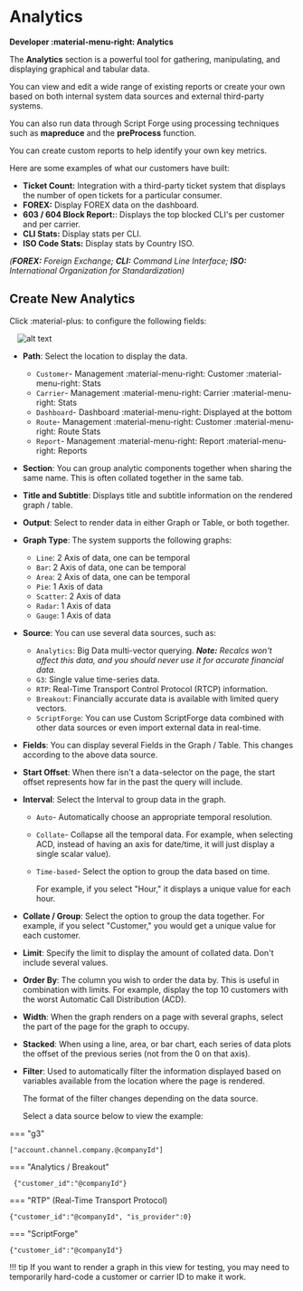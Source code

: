 # Analytics

**Developer :material-menu-right: Analytics**

The **Analytics** section is a powerful tool for gathering, manipulating, and displaying graphical and tabular data.

You can view and edit a wide range of existing reports or create your own based on both internal system data sources and external third-party systems.

You can also run data through Script Forge using processing techniques such as **mapreduce** and the **preProcess** function.

You can create custom reports to help identify your own key metrics.

Here are some examples of what our customers have built:

* **Ticket Count:** Integration with a third-party ticket system that displays the number of open tickets for a particular consumer.
* **FOREX:** Display FOREX data on the dashboard.
* **603 / 604 Block Report:**: Displays the top blocked CLI's per customer and per carrier.
* **CLI Stats:** Display stats per CLI.
* **ISO Code Stats:** Display stats by Country ISO.

*(**FOREX:** Foreign Exchange; **CLI:** Command Line Interface; **ISO:** International Organization for Standardization)*

## Create New Analytics

Click :material-plus: to configure the following fields:

&emsp;![alt text][analytics]

* **Path**: Select the location to display the data.
    * `Customer`- Management :material-menu-right: Customer :material-menu-right: Stats
    * `Carrier`- Management :material-menu-right: Carrier :material-menu-right: Stats
    * `Dashboard`- Dashboard :material-menu-right: Displayed at the bottom
    * `Route`- Management :material-menu-right: Customer :material-menu-right: Route Stats
    * `Report`- Management :material-menu-right: Report :material-menu-right: Reports
* **Section**: You can group analytic components together when sharing the same name. This is often collated together in the same tab.
* **Title and Subtitle**: Displays title and subtitle information on the rendered graph / table.
* **Output**: Select to render data in either Graph or Table, or both together.
* **Graph Type**: The system supports the following graphs:

    * `Line`: 2 Axis of data, one can be temporal
    * `Bar`: 2 Axis of data, one can be temporal
    * `Area`: 2 Axis of data, one can be temporal
    * `Pie`: 1 Axis of data
    * `Scatter`: 2 Axis of data
    * `Radar`: 1 Axis of data
    * `Gauge`: 1 Axis of data

* **Source**: You can use several data sources, such as:
    * `Analytics`: Big Data multi-vector querying.
        ***Note:** Recalcs won't affect this data, and you  should never use it for accurate financial data.*
    * `G3`: Single value time-series data.
    * `RTP`: Real-Time Transport Control Protocol (RTCP) information.
    * `Breakout`: Financially accurate data is available with limited query vectors.
    * `ScriptForge`: You can use Custom ScriptForge data combined with other data sources or even import external data in real-time.
* **Fields**:  You can display several Fields in the Graph / Table. This changes according to the above data source.
* **Start Offset**: When there isn't a data-selector on the page, the start offset represents how far in the past the query will include.
* **Interval**: Select the Interval to group data in the graph.
    * `Auto`- Automatically choose an appropriate temporal resolution.
    * `Collate`- Collapse all the temporal data.
         For example, when selecting ACD, instead of having an axis for date/time, it will just display a single scalar value).
    * `Time-based`- Select the option to group the data based on time.

        For example, if you select "Hour," it displays a unique value for each hour.

* **Collate / Group**: Select the option to group the data together.
    For example, if you select "Customer," you would get a unique value for each customer.

* **Limit**: Specify the limit to display the amount of collated data. Don't include several values.

* **Order By**: The column you wish to order the data by. This is useful in combination with limits.
    For example, display the top 10 customers with the worst Automatic Call Distribution (ACD).

* **Width**: When the graph renders on a page with several graphs, select the part of the page for the graph to occupy.
  
* **Stacked**: When using a line, area, or bar chart, each series of data plots the offset of the previous series (not from the 0 on that axis).
  
* **Filter**: Used to automatically filter the information displayed based on variables available from the location where the page is rendered.

    The format of the filter changes depending on the data source.

    Select a data source below to view the example:

=== "g3"

```
["account.channel.company.@companyId"]
```

=== "Analytics / Breakout"

```
 {"customer_id":"@companyId"}
```

=== "RTP" (Real-Time Transport Protocol)

```
{"customer_id":"@companyId", "is_provider":0}
```

=== "ScriptForge"

```
{"customer_id":"@companyId"}
```

!!! tip
	If you want to render a graph in this view for testing, you may need to temporarily hard-code a customer or carrier ID to make it work.

[analytics]: /developers/img/analytics.png "Analytics"
